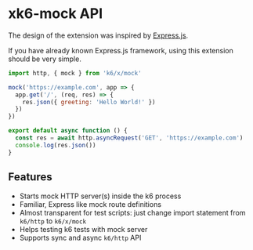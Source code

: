 # xk6-mock API

The design of the extension was inspired by [Express.js](https://expressjs.com/).

If you have already known Express.js framework, using this extension should be very simple.

```js
import http, { mock } from 'k6/x/mock'

mock('https://example.com', app => {
  app.get('/', (req, res) => {
    res.json({ greeting: 'Hello World!' })
  })
})

export default async function () {
  const res = await http.asyncRequest('GET', 'https://example.com')
  console.log(res.json())
}
```

## Features

- Starts mock HTTP server(s) inside the k6 process
- Familiar, Express like mock route definitions
- Almost transparent for test scripts: just change import statement from `k6/http` to `k6/x/mock`
- Helps testing k6 tests with mock server
- Supports sync and async `k6/http` API
